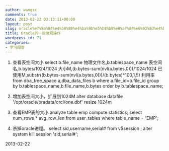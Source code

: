 ```yaml
---
author: wangsx
comments: true
date: 2013-02-22 03:13:11+00:00
layout: post
slug: oracle%e7%9a%84%e4%b8%80%e4%ba%9b%e5%b8%b8%e8%a7%84%e6%93%8d%e4%bd%9c
title: Oracle的一些常规操作
wordpress_id: 71
categories:
- 学习报告
---
```



	
  1. 查看表空间大小
select b.file_name 物理文件名,b.tablespace_name 表空间名,b.bytes/1024/1024 大小M,(b.bytes-sum(nvl(a.bytes,0)))/1024/1024 已使用M,substr((b.bytes-sum(nvl(a.bytes,0)))/(b.bytes)*100,1,5) 利用率 from dba_free_space a,dba_data_files b where a.file_id=b.file_id group by b.tablespace_name,b.file_name,b.bytes order by b.tablespace_name;

	
  2. 增加表空间大小，扩展到1024M
alter database datafile '/opt/oracle/oradata/orcl/one.dbf' resize 1024m

	
  3. 查看EMP表的大小
analyze table emp compute statistics;
select num_rows * avg_row_len from user_tables where table_name = 'EMP';

	
  4. 杀掉oracle进程。
select sid,username,serial# from v$session ;
alter system kill session 'sid,serial#';




2013-02-22
